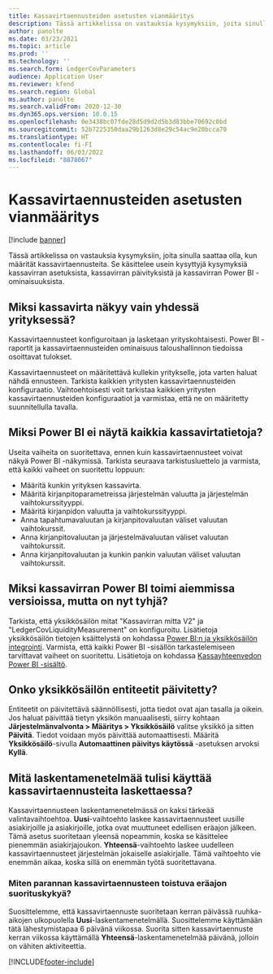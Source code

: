 ```yaml
---
title: Kassavirtaennusteiden asetusten vianmääritys
description: Tässä artikkelissa on vastauksia kysymyksiin, joita sinulla saattaa olla, kun määrität kassavirtaennusteita. Se käsittelee usein kysyttyjä kysymyksiä kassavirran asetuksista, kassavirran päivityksistä ja kassavirran Power BI -ominaisuuksista.
author: panolte
ms.date: 03/23/2021
ms.topic: article
ms.prod: ''
ms.technology: ''
ms.search.form: LedgerCovParameters
audience: Application User
ms.reviewer: kfend
ms.search.region: Global
ms.author: panolte
ms.search.validFrom: 2020-12-30
ms.dyn365.ops.version: 10.0.15
ms.openlocfilehash: 0e3438bc07fde28d5d9d2d5b3d83bbe70692c0bd
ms.sourcegitcommit: 52b7225350daa29b1263d8e29c54ac9e20bcca70
ms.translationtype: HT
ms.contentlocale: fi-FI
ms.lasthandoff: 06/03/2022
ms.locfileid: "8878067"
---
```

# <a name="troubleshoot-cash-flow-forecasting-setup"></a>Kassavirtaennusteiden asetusten vianmääritys

[!include [banner](../includes/banner.md)]

Tässä artikkelissa on vastauksia kysymyksiin, joita sinulla saattaa olla, kun määrität kassavirtaennusteita. Se käsittelee usein kysyttyjä kysymyksiä kassavirran asetuksista, kassavirran päivityksistä ja kassavirran Power BI -ominaisuuksista.

## <a name="why-is-cash-flow-shown-for-only-one-legal-entity"></a>Miksi kassavirta näkyy vain yhdessä yrityksessä?

Kassavirtaennusteet konfiguroitaan ja lasketaan yrityskohtaisesti. Power BI -raportit ja kassavirtaennusteiden ominaisuus taloushallinnon tiedoissa osoittavat tulokset.

Kassavirtaennusteet on määritettävä kullekin yritykselle, jota varten haluat nähdä ennusteen. Tarkista kaikkien yritysten kassavirtaennusteiden konfiguraatio. Vaihtoehtoisesti voit tarkistaa kaikkien yritysten kassavirtaennusteiden konfiguraatiot ja varmistaa, että ne on määritetty suunnitellulla tavalla.

## <a name="why-doesnt-power-bi-show-all-the-cash-flow-data"></a>Miksi Power BI ei näytä kaikkia kassavirtatietoja?

Useita vaiheita on suoritettava, ennen kuin kassavirtaennusteet voivat näkyä Power BI -näkymissä. Tarkista seuraava tarkistusluettelo ja varmista, että kaikki vaiheet on suoritettu loppuun:

- Määritä kunkin yrityksen kassavirta.
- Määritä kirjanpitoparametreissa järjestelmän valuutta ja järjestelmän vaihtokurssityyppi.
- Määritä kirjanpidon valuutta ja vaihtokurssityyppi.
- Anna tapahtumavaluutan ja kirjanpitovaluutan väliset valuutan vaihtokurssit.
- Anna kirjanpitovaluutan ja järjestelmävaluutan väliset valuutan vaihtokurssit.
- Anna kirjanpitovaluutan ja kunkin pankin valuutan väliset valuutan vaihtokurssit.

## <a name="why-did-cash-flow-power-bi-work-in-previous-versions-but-is-now-blank"></a>Miksi kassavirran Power BI toimi aiemmissa versioissa, mutta on nyt tyhjä?

Tarkista, että yksikkösäilön mitat "Kassavirran mitta V2" ja "LedgerCovLiquidityMeasurement" on konfiguroitu. Lisätietoja yksikkösäilön tietojen ksäittelystä on kohdassa [Power BI:n ja yksikkösäilön integrointi](../../fin-ops-core/dev-itpro/analytics/power-bi-integration-entity-store.md). Varmista, että kaikki Power BI -sisällön tarkastelemiseen tarvittavat vaiheet on suoritettu. Lisätietoja on kohdassa [Kassayhteenvedon Power BI -sisältö](Cash-Overview-Power-BI-content.md).

## <a name="have-the-entity-store-entities-been-refreshed"></a>Onko yksikkösäilön entiteetit päivitetty?

Entiteetit on päivitettävä säännöllisesti, jotta tiedot ovat ajan tasalla ja oikein. Jos haluat päivittää tietyn yksikön manuaalisesti, siirry kohtaan **Järjestelmänvalvonta \> Määritys \> Yksikkösäilö** valitse yksikkö ja sitten **Päivitä**. Tiedot voidaan myös päivittää automaattisesti. Määritä **Yksikkösäilö**-sivulla **Automaattinen päivitys käytössä** -asetuksen arvoksi **Kyllä**.

## <a name="which-calculation-method-should-be-used-when-calculating-cash-flow-forecasts"></a>Mitä laskentamenetelmää tulisi käyttää kassavirtaennusteita laskettaessa?

Kassavirtaennusteen laskentamenetelmässä on kaksi tärkeää valintavaihtoehtoa. **Uusi**-vaihtoehto laskee kassavirtaennusteet uusille asiakirjoille ja asiakirjoille, jotka ovat muuttuneet edellisen eräajon jälkeen. Tämä asetus suoritetaan yleensä nopeammin, koska se käsittelee pienemmän asiakirjajoukon. **Yhteensä**-vaihtoehto laskee uudelleen kassavirtaennusteet järjestelmän jokaiselle asiakirjalle. Tämä vaihtoehto vie enemmän aikaa, koska sillä on enemmän työtä suoritettavana.

### <a name="how-do-i-improve-the-performance-of-the-cash-flow-forecasting-recurring-batch-job"></a>Miten parannan kassavirtaennusteen toistuva eräajon suorituskykyä?

Suosittelemme, että kassavirtaennuste suoritetaan kerran päivässä ruuhka-aikojen ulkopuolella **Uusi**-laskentamenetelmällä. Suosittelemme käyttämään tätä lähestymistapaa 6 päivänä viikossa. Suorita sitten kassavirtaennuste kerran viikossa käyttämällä **Yhteensä**-laskentamenetelmää päivänä, jolloin on vähiten aktiviteettia.

[!INCLUDE[footer-include](../../includes/footer-banner.md)]

